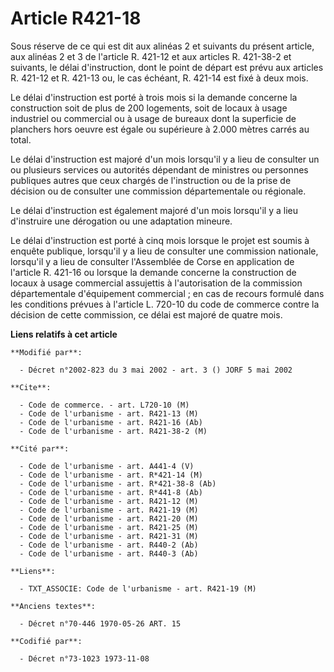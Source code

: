# Article R421-18

Sous réserve de ce qui est dit aux alinéas 2 et suivants du présent article, aux alinéas 2 et 3 de l'article R. 421-12 et aux
articles R. 421-38-2 et suivants, le délai d'instruction, dont le point de départ est prévu aux articles R. 421-12 et R.
421-13 ou, le cas échéant, R. 421-14 est fixé à deux mois. 

Le délai d'instruction est porté à trois mois si la demande concerne la construction soit de plus de 200 logements, soit de
locaux à usage industriel ou commercial ou à usage de bureaux dont la superficie de planchers hors oeuvre est égale ou
supérieure à 2.000 mètres carrés au total. 

Le délai d'instruction est majoré d'un mois lorsqu'il y a lieu de consulter un ou plusieurs services ou autorités dépendant
de ministres ou personnes publiques autres que ceux chargés de l'instruction ou de la prise de décision ou de consulter une
commission départementale ou régionale. 

Le délai d'instruction est également majoré d'un mois lorsqu'il y a lieu d'instruire une dérogation ou une adaptation
mineure. 

Le délai d'instruction est porté à cinq mois lorsque le projet est soumis à enquête publique, lorsqu'il y a lieu de consulter
une commission nationale, lorsqu'il y a lieu de consulter l'Assemblée de Corse en application de l'article R. 421-16 ou
lorsque la demande concerne la construction de locaux à usage commercial assujettis à l'autorisation de la commission
départementale d'équipement commercial ; en cas de recours formulé dans les conditions prévues à l'article L. 720-10 du code
de commerce contre la décision de cette commission, ce délai est majoré de quatre mois.

**Liens relatifs à cet article**

	**Modifié par**:

	  - Décret n°2002-823 du 3 mai 2002 - art. 3 () JORF 5 mai 2002

	**Cite**:

	  - Code de commerce. - art. L720-10 (M)
	  - Code de l'urbanisme - art. R421-13 (M)
	  - Code de l'urbanisme - art. R421-16 (Ab)
	  - Code de l'urbanisme - art. R421-38-2 (M)

	**Cité par**:

	  - Code de l'urbanisme - art. A441-4 (V)
	  - Code de l'urbanisme - art. R*421-14 (M)
	  - Code de l'urbanisme - art. R*421-38-8 (Ab)
	  - Code de l'urbanisme - art. R*441-8 (Ab)
	  - Code de l'urbanisme - art. R421-12 (M)
	  - Code de l'urbanisme - art. R421-19 (M)
	  - Code de l'urbanisme - art. R421-20 (M)
	  - Code de l'urbanisme - art. R421-25 (M)
	  - Code de l'urbanisme - art. R421-31 (M)
	  - Code de l'urbanisme - art. R440-2 (Ab)
	  - Code de l'urbanisme - art. R440-3 (Ab)

	**Liens**:

	  - TXT_ASSOCIE: Code de l'urbanisme - art. R421-19 (M)

	**Anciens textes**:

	  - Décret n°70-446 1970-05-26 ART. 15

	**Codifié par**:

	  - Décret n°73-1023 1973-11-08
